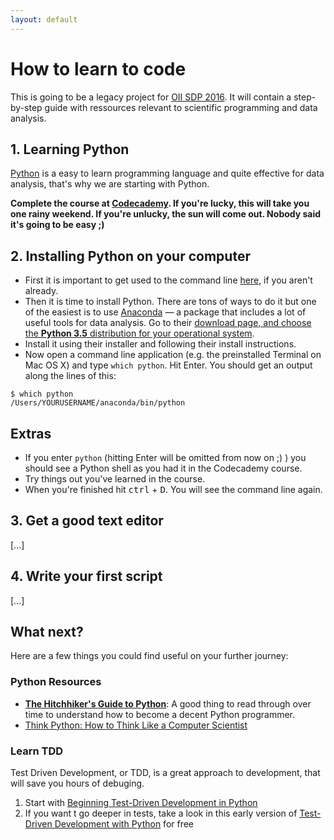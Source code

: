 ```yaml
---
layout: default
---
```


# How to learn to code

This is going to be a legacy project for [OII SDP 2016](http://sdp.oii.ox.ac.uk). It will contain a step-by-step guide with ressources relevant to scientific programming and data analysis.

## 1. Learning Python

[Python](https://python.org) is a easy to learn programming language and quite effective for data analysis, that's why we are starting with Python.

**Complete the course at [Codecademy](https://www.codecademy.com/tracks/python). If you're lucky, this will take you one rainy weekend. If you're unlucky, the sun will come out. Nobody said it's going to be easy ;)**

## 2. Installing Python on your computer

* First it is important to get used to the command line [here](https://www.codecademy.com/courses/learn-the-command-line), if you aren't already.
* Then it is time to install Python. There are tons of ways to do it but one of the easiest is to use [Anaconda](https://www.continuum.io/anaconda) — a package that includes a lot of useful tools for data analysis. Go to their [download page, and choose the **Python 3.5** distribution for your operational system](https://www.continuum.io/downloads).
* Install it using their installer and following their install instructions.
* Now open a command line application (e.g. the preinstalled Terminal on Mac OS X) and type `which python`. Hit Enter. You should get an output along the lines of this:

```
$ which python
/Users/YOURUSERNAME/anaconda/bin/python
```

## Extras
* If you enter `python` (hitting Enter will be omitted from now on ;) ) you should see a Python shell as you had it in the Codecademy course.
* Try things out you've learned in the course.
* When you're finished hit <kbd>ctrl</kbd> + <kbd>D</kbd>. You will see the command line again.

## 3. Get a good text editor
[...]

## 4. Write your first script
[...]

## What next?

Here are a few things you could find useful on your further journey:

### Python Resources

* **[The Hitchhiker's Guide to Python](http://docs.python-guide.org/en/latest/)**: A good thing to read through over time to understand how to become a decent Python programmer.
* [Think Python: How to Think Like a Computer Scientist](http://www.greenteapress.com/thinkpython/thinkpython.html)

### Learn TDD

Test Driven Development, or TDD, is a great approach to development, that will save you hours of debuging.

1. Start with [Beginning Test-Driven Development in Python](http://code.tutsplus.com/tutorials/beginning-test-driven-development-in-python--net-30137)
2. If you want t go deeper in tests, take a look in this early version of [Test-Driven Development with Python](http://chimera.labs.oreilly.com/books/1234000000754/index.html) for free
